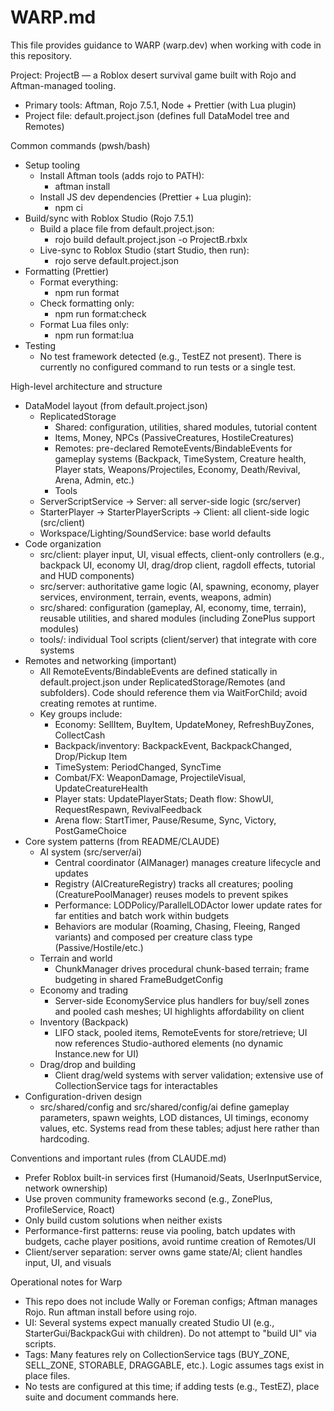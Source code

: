 # WARP.md

This file provides guidance to WARP (warp.dev) when working with code in this repository.

Project: ProjectB — a Roblox desert survival game built with Rojo and Aftman-managed tooling.

- Primary tools: Aftman, Rojo 7.5.1, Node + Prettier (with Lua plugin)
- Project file: default.project.json (defines full DataModel tree and Remotes)

Common commands (pwsh/bash)
- Setup tooling
  - Install Aftman tools (adds rojo to PATH):
    - aftman install
  - Install JS dev dependencies (Prettier + Lua plugin):
    - npm ci
- Build/sync with Roblox Studio (Rojo 7.5.1)
  - Build a place file from default.project.json:
    - rojo build default.project.json -o ProjectB.rbxlx
  - Live-sync to Roblox Studio (start Studio, then run):
    - rojo serve default.project.json
- Formatting (Prettier)
  - Format everything:
    - npm run format
  - Check formatting only:
    - npm run format:check
  - Format Lua files only:
    - npm run format:lua
- Testing
  - No test framework detected (e.g., TestEZ not present). There is currently no configured command to run tests or a single test.

High-level architecture and structure
- DataModel layout (from default.project.json)
  - ReplicatedStorage
    - Shared: configuration, utilities, shared modules, tutorial content
    - Items, Money, NPCs (PassiveCreatures, HostileCreatures)
    - Remotes: pre-declared RemoteEvents/BindableEvents for gameplay systems (Backpack, TimeSystem, Creature health, Player stats, Weapons/Projectiles, Economy, Death/Revival, Arena, Admin, etc.)
    - Tools
  - ServerScriptService → Server: all server-side logic (src/server)
  - StarterPlayer → StarterPlayerScripts → Client: all client-side logic (src/client)
  - Workspace/Lighting/SoundService: base world defaults
- Code organization
  - src/client: player input, UI, visual effects, client-only controllers (e.g., backpack UI, economy UI, drag/drop client, ragdoll effects, tutorial and HUD components)
  - src/server: authoritative game logic (AI, spawning, economy, player services, environment, terrain, events, weapons, admin)
  - src/shared: configuration (gameplay, AI, economy, time, terrain), reusable utilities, and shared modules (including ZonePlus support modules)
  - tools/: individual Tool scripts (client/server) that integrate with core systems
- Remotes and networking (important)
  - All RemoteEvents/BindableEvents are defined statically in default.project.json under ReplicatedStorage/Remotes (and subfolders). Code should reference them via WaitForChild; avoid creating remotes at runtime.
  - Key groups include:
    - Economy: SellItem, BuyItem, UpdateMoney, RefreshBuyZones, CollectCash
    - Backpack/inventory: BackpackEvent, BackpackChanged, Drop/Pickup Item
    - TimeSystem: PeriodChanged, SyncTime
    - Combat/FX: WeaponDamage, ProjectileVisual, UpdateCreatureHealth
    - Player stats: UpdatePlayerStats; Death flow: ShowUI, RequestRespawn, RevivalFeedback
    - Arena flow: StartTimer, Pause/Resume, Sync, Victory, PostGameChoice
- Core system patterns (from README/CLAUDE)
  - AI system (src/server/ai)
    - Central coordinator (AIManager) manages creature lifecycle and updates
    - Registry (AICreatureRegistry) tracks all creatures; pooling (CreaturePoolManager) reuses models to prevent spikes
    - Performance: LODPolicy/ParallelLODActor lower update rates for far entities and batch work within budgets
    - Behaviors are modular (Roaming, Chasing, Fleeing, Ranged variants) and composed per creature class type (Passive/Hostile/etc.)
  - Terrain and world
    - ChunkManager drives procedural chunk-based terrain; frame budgeting in shared FrameBudgetConfig
  - Economy and trading
    - Server-side EconomyService plus handlers for buy/sell zones and pooled cash meshes; UI highlights affordability on client
  - Inventory (Backpack)
    - LIFO stack, pooled items, RemoteEvents for store/retrieve; UI now references Studio-authored elements (no dynamic Instance.new for UI)
  - Drag/drop and building
    - Client drag/weld systems with server validation; extensive use of CollectionService tags for interactables
- Configuration-driven design
  - src/shared/config and src/shared/config/ai define gameplay parameters, spawn weights, LOD distances, UI timings, economy values, etc. Systems read from these tables; adjust here rather than hardcoding.

Conventions and important rules (from CLAUDE.md)
- Prefer Roblox built-in services first (Humanoid/Seats, UserInputService, network ownership)
- Use proven community frameworks second (e.g., ZonePlus, ProfileService, Roact)
- Only build custom solutions when neither exists
- Performance-first patterns: reuse via pooling, batch updates with budgets, cache player positions, avoid runtime creation of Remotes/UI
- Client/server separation: server owns game state/AI; client handles input, UI, and visuals

Operational notes for Warp
- This repo does not include Wally or Foreman configs; Aftman manages Rojo. Run aftman install before using rojo.
- UI: Several systems expect manually created Studio UI (e.g., StarterGui/BackpackGui with children). Do not attempt to "build UI" via scripts.
- Tags: Many features rely on CollectionService tags (BUY_ZONE, SELL_ZONE, STORABLE, DRAGGABLE, etc.). Logic assumes tags exist in place files.
- No tests are configured at this time; if adding tests (e.g., TestEZ), place suite and document commands here.

